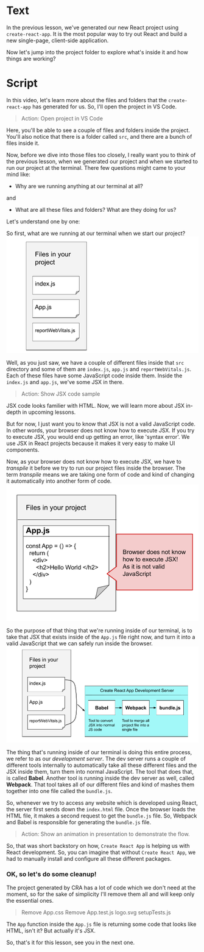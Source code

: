 # Text
In the previous lesson, we've generated our new React project using `create-react-app`. It is the most popular way to try out React and build a new single-page, client-side application.

Now let's jump into the project folder to explore what's inside it and how things are working?

# Script
In this video, let's learn more about the files and folders that the `create-react-app`  has generated for us. So, I'll open the project in VS Code.
> Action: Open project in VS Code

Here, you'll be able to see a couple of files and folders inside the project. You'll also notice that there is a folder called `src`, and there are a bunch of files inside it.

Now, before we dive into those files too closely, I really want you to think of the previous lesson, when we generated our project and when we started to run our project at the terminal. There few questions might came to your mind like: 
- Why are we running anything at our terminal at all?
  
and

- What are all these files and folders? What are they doing for us?

Let's understand one by one:

So first, what are we running at our terminal when we start our project? 
![file1.png](file1.png)

Well, as you just saw, we have a couple of different files inside that `src` directory and some of them are `index.js`, `app.js` and `reportWebVitals.js`. Each of these files have some JavaScript code inside them. Inside the `index.js` and `app.js`, we've some JSX in there.

> Action: Show JSX code sample
 
JSX code looks familier with HTML. Now, we will learn more about JSX in-depth in upcoming lessons. 

But for now, I just want you to know that JSX is not a valid JavaScript code. In other words, your browser does not know how to execute JSX. If you try to execute JSX, you would end up getting an error, like 'syntax error'. We use JSX in React projects because it makes it very easy to make UI components. 

Now, as your browser does not know how to execute JSX, we have to *transpile* it before we try to run our project files inside the browser. The term *transpile* means we are taking one form of code and kind of changing it automatically into another form of code.
![file2.png](file2.png)

So the purpose of that thing that we're running inside of our terminal, is to take that JSX that exists inside of the `App.js` file right now, and turn it into a valid JavaScript that we can safely run inside the browser.
![file3.png](file3.png)

The thing that's running inside of our terminal is doing this entire process, we refer to as our *development server*. 
The dev server runs a couple of different tools internally to automatically take all these different files and the JSX inside them, turn them into normal JavaScript. The tool that does that, is called **Babel**.
Another tool is running inside the dev server as well, called **Webpack**. That tool takes all of our different files and kind of mashes them together into one file called the `bundle.js`.

So, whenever we try to access any website which is developed using React, the server first sends down the `index.html` file. Once the browser loads the HTML file, it makes a second request to get the `bundle.js` file. So, Webpack and Babel is responsible for generating the `bundle.js` file.
> Action: Show an animation in presentation to demonstrate the flow. 

So, that was short backstory on how, `Create React App` is helping us with React development. So, you can imagine that without `Create React App`, we had to manually install and configure all these different packages.

### OK, so let's do some cleanup!
The project generated by CRA has a lot of code which we don't need at the moment, so for the sake of simplicity I'll remove them all and will keep only the essential ones.
> Remove App.css
> Remove App.test.js
> logo.svg
> setupTests.js

The `App` function inside the `App.js` file is returning some code that looks like HTML, isn't it? But actually it's JSX. 

So, that's it for this lesson, see you in the next one.
